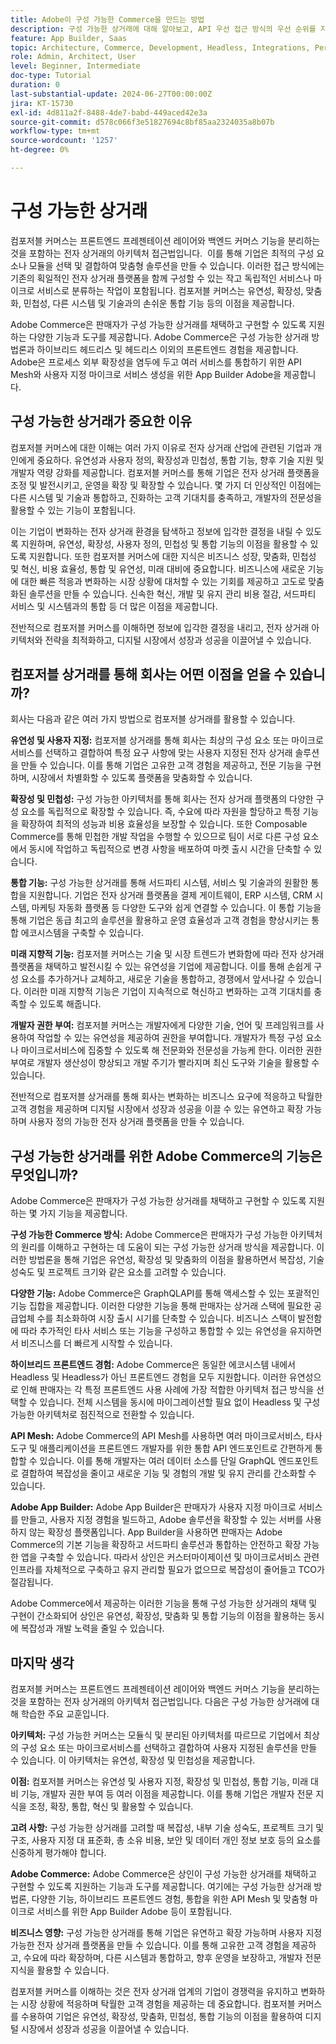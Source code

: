```yaml
---
title: Adobe이 구성 가능한 Commerce을 만드는 방법
description: 구성 가능한 상거래에 대해 알아보고, API 우선 접근 방식의 우선 순위를 지정하고, 모듈식 및 서비스 지향 아키텍처를 구현합니다.
feature: App Builder, Saas
topic: Architecture, Commerce, Development, Headless, Integrations, Performance, Personalization
role: Admin, Architect, User
level: Beginner, Intermediate
doc-type: Tutorial
duration: 0
last-substantial-update: 2024-06-27T00:00:00Z
jira: KT-15730
exl-id: 4d811a2f-8488-4de7-babd-449aced42e3a
source-git-commit: d578c066f3e51827694c8bf85aa2324035a8b07b
workflow-type: tm+mt
source-wordcount: '1257'
ht-degree: 0%

---
```


# 구성 가능한 상거래

컴포저블 커머스는 프론트엔드 프레젠테이션 레이어와 백엔드 커머스 기능을 분리하는 것을 포함하는 전자 상거래의 아키텍처 접근법입니다. &#x200B; 이를 통해 기업은 최적의 구성 요소나 모듈을 선택 및 결합하여 맞춤형 솔루션을 만들 수 있습니다. 이러한 접근 방식에는 기존의 획일적인 전자 상거래 플랫폼을 함께 구성할 수 있는 작고 독립적인 서비스나 마이크로 서비스로 분류하는 작업이 포함됩니다. 컴포저블 커머스는 유연성, 확장성, 맞춤화, 민첩성, 다른 시스템 및 기술과의 손쉬운 통합 기능 등의 이점을 제공합니다.

Adobe Commerce은 판매자가 구성 가능한 상거래를 채택하고 구현할 수 있도록 지원하는 다양한 기능과 도구를 제공합니다. Adobe Commerce은 구성 가능한 상거래 방법론과 하이브리드 헤드리스 및 헤드리스 이외의 프론트엔드 경험을 제공합니다. Adobe은 프로세스 외부 확장성을 염두에 두고 여러 서비스를 통합하기 위한 API Mesh와 사용자 지정 마이크로 서비스 생성을 위한 App Builder Adobe을 제공합니다.

## 구성 가능한 상거래가 중요한 이유

컴포저블 커머스에 대한 이해는 여러 가지 이유로 전자 상거래 산업에 관련된 기업과 개인에게 중요하다. 유연성과 사용자 정의, 확장성과 민첩성, 통합 기능, 향후 기술 지원 및 개발자 역량 강화를 제공합니다. 컴포저블 커머스를 통해 기업은 전자 상거래 플랫폼을 조정 및 발전시키고, 운영을 확장 및 확장할 수 있습니다. 몇 가지 더 인상적인 이점에는 다른 시스템 및 기술과 통합하고, 진화하는 고객 기대치를 충족하고, 개발자의 전문성을 활용할 수 있는 기능이 포함됩니다.

이는 기업이 변화하는 전자 상거래 환경을 탐색하고 정보에 입각한 결정을 내릴 수 있도록 지원하며, 유연성, 확장성, 사용자 정의, 민첩성 및 통합 기능의 이점을 활용할 수 있도록 지원합니다. 또한 컴포저블 커머스에 대한 지식은 비즈니스 성장, 맞춤화, 민첩성 및 혁신, 비용 효율성, 통합 및 유연성, 미래 대비에 중요합니다. 비즈니스에 새로운 기능에 대한 빠른 적응과 변화하는 시장 상황에 대처할 수 있는 기회를 제공하고 고도로 맞춤화된 솔루션을 만들 수 있습니다. 신속한 혁신, 개발 및 유지 관리 비용 절감, 서드파티 서비스 및 시스템과의 통합 등 더 많은 이점을 제공합니다.

전반적으로 컴포저블 커머스를 이해하면 정보에 입각한 결정을 내리고, 전자 상거래 아키텍처와 전략을 최적화하고, 디지털 시장에서 성장과 성공을 이끌어낼 수 있습니다.

## 컴포저블 상거래를 통해 회사는 어떤 이점을 얻을 수 있습니까?

회사는 다음과 같은 여러 가지 방법으로 컴포저블 상거래를 활용할 수 있습니다.

**유연성 및 사용자 지정:** 컴포저블 상거래를 통해 회사는 최상의 구성 요소 또는 마이크로서비스를 선택하고 결합하여 특정 요구 사항에 맞는 사용자 지정된 전자 상거래 솔루션을 만들 수 있습니다. 이를 통해 기업은 고유한 고객 경험을 제공하고, 전문 기능을 구현하며, 시장에서 차별화할 수 있도록 플랫폼을 맞춤화할 수 있습니다.

**확장성 및 민첩성:** 구성 가능한 아키텍처를 통해 회사는 전자 상거래 플랫폼의 다양한 구성 요소를 독립적으로 확장할 수 있습니다. 즉, 수요에 따라 자원을 할당하고 특정 기능을 확장하여 최적의 성능과 비용 효율성을 보장할 수 있습니다. 또한 Composable Commerce를 통해 민첩한 개발 작업을 수행할 수 있으므로 팀이 서로 다른 구성 요소에서 동시에 작업하고 독립적으로 변경 사항을 배포하여 마켓 출시 시간을 단축할 수 있습니다.

**통합 기능:** 구성 가능한 상거래를 통해 서드파티 시스템, 서비스 및 기술과의 원활한 통합을 지원합니다. 기업은 전자 상거래 플랫폼을 결제 게이트웨이, ERP 시스템, CRM 시스템, 마케팅 자동화 플랫폼 등 다양한 도구와 쉽게 연결할 수 있습니다. 이 통합 기능을 통해 기업은 동급 최고의 솔루션을 활용하고 운영 효율성과 고객 경험을 향상시키는 통합 에코시스템을 구축할 수 있습니다.

**미래 지향적 기능:** 컴포저블 커머스는 기술 및 시장 트렌드가 변화함에 따라 전자 상거래 플랫폼을 채택하고 발전시킬 수 있는 유연성을 기업에 제공합니다. 이를 통해 손쉽게 구성 요소를 추가하거나 교체하고, 새로운 기술을 통합하고, 경쟁에서 앞서나갈 수 있습니다. 이러한 미래 지향적 기능은 기업이 지속적으로 혁신하고 변화하는 고객 기대치를 충족할 수 있도록 해줍니다.

**개발자 권한 부여:** 컴포저블 커머스는 개발자에게 다양한 기술, 언어 및 프레임워크를 사용하여 작업할 수 있는 유연성을 제공하여 권한을 부여합니다. 개발자가 특정 구성 요소나 마이크로서비스에 집중할 수 있도록 해 전문화와 전문성을 가능케 한다. 이러한 권한 부여로 개발자 생산성이 향상되고 개발 주기가 빨라지며 최신 도구와 기술을 활용할 수 있습니다.

전반적으로 컴포저블 상거래를 통해 회사는 변화하는 비즈니스 요구에 적응하고 탁월한 고객 경험을 제공하며 디지털 시장에서 성장과 성공을 이끌 수 있는 유연하고 확장 가능하며 사용자 정의 가능한 전자 상거래 플랫폼을 만들 수 있습니다.

## 구성 가능한 상거래를 위한 Adobe Commerce의 기능은 무엇입니까?

Adobe Commerce은 판매자가 구성 가능한 상거래를 채택하고 구현할 수 있도록 지원하는 몇 가지 기능을 제공합니다.

**구성 가능한 Commerce 방식:** Adobe Commerce은 판매자가 구성 가능한 아키텍처의 원리를 이해하고 구현하는 데 도움이 되는 구성 가능한 상거래 방식을 제공합니다. 이러한 방법론을 통해 기업은 유연성, 확장성 및 맞춤화의 이점을 활용하면서 복잡성, 기술 성숙도 및 프로젝트 크기와 같은 요소를 고려할 수 있습니다.

**다양한 기능:** Adobe Commerce은 GraphQLAPI를 통해 액세스할 수 있는 포괄적인 기능 집합을 제공합니다. 이러한 다양한 기능을 통해 판매자는 상거래 스택에 필요한 공급업체 수를 최소화하여 시장 출시 시기를 단축할 수 있습니다. 비즈니스 스택이 발전함에 따라 추가적인 타사 서비스 또는 기능을 구성하고 통합할 수 있는 유연성을 유지하면서 비즈니스를 더 빠르게 시작할 수 있습니다.

**하이브리드 프론트엔드 경험:** Adobe Commerce은 동일한 에코시스템 내에서 Headless 및 Headless가 아닌 프론트엔드 경험을 모두 지원합니다. 이러한 유연성으로 인해 판매자는 각 특정 프론트엔드 사용 사례에 가장 적합한 아키텍처 접근 방식을 선택할 수 있습니다. 전체 시스템을 동시에 마이그레이션할 필요 없이 Headless 및 구성 가능한 아키텍처로 점진적으로 전환할 수 있습니다.

**API Mesh:** Adobe Commerce의 API Mesh를 사용하면 여러 마이크로서비스, 타사 도구 및 애플리케이션을 프론트엔드 개발자를 위한 통합 API 엔드포인트로 간편하게 통합할 수 있습니다. 이를 통해 개발자는 여러 데이터 소스를 단일 GraphQL 엔드포인트로 결합하여 복잡성을 줄이고 새로운 기능 및 경험의 개발 및 유지 관리를 간소화할 수 있습니다.

**Adobe App Builder:** Adobe App Builder은 판매자가 사용자 지정 마이크로 서비스를 만들고, 사용자 지정 경험을 빌드하고, Adobe 솔루션을 확장할 수 있는 서버를 사용하지 않는 확장성 플랫폼입니다. App Builder을 사용하면 판매자는 Adobe Commerce의 기본 기능을 확장하고 서드파티 솔루션과 통합하는 안전하고 확장 가능한 앱을 구축할 수 있습니다. 따라서 상인은 커스터마이제이션 및 마이크로서비스 관련 인프라를 자체적으로 구축하고 유지 관리할 필요가 없으므로 복잡성이 줄어들고 TCO가 절감됩니다.

Adobe Commerce에서 제공하는 이러한 기능을 통해 구성 가능한 상거래의 채택 및 구현이 간소화되어 상인은 유연성, 확장성, 맞춤화 및 통합 기능의 이점을 활용하는 동시에 복잡성과 개발 노력을 줄일 수 있습니다.

## 마지막 생각

컴포저블 커머스는 프론트엔드 프레젠테이션 레이어와 백엔드 커머스 기능을 분리하는 것을 포함하는 전자 상거래의 아키텍처 접근법입니다. 다음은 구성 가능한 상거래에 대해 학습한 주요 교훈입니다.

**아키텍처:** 구성 가능한 커머스는 모듈식 및 분리된 아키텍처를 따르므로 기업에서 최상의 구성 요소 또는 마이크로서비스를 선택하고 결합하여 사용자 지정된 솔루션을 만들 수 있습니다. 이 아키텍처는 유연성, 확장성 및 민첩성을 제공합니다.

**이점:** 컴포저블 커머스는 유연성 및 사용자 지정, 확장성 및 민첩성, 통합 기능, 미래 대비 기능, 개발자 권한 부여 등 여러 이점을 제공합니다. 이를 통해 기업은 개발자 전문 지식을 조정, 확장, 통합, 혁신 및 활용할 수 있습니다.

**고려 사항:** 구성 가능한 상거래를 고려할 때 복잡성, 내부 기술 성숙도, 프로젝트 크기 및 구조, 사용자 지정 대 표준화, 총 소유 비용, 보안 및 데이터 개인 정보 보호 등의 요소를 신중하게 평가해야 합니다.

**Adobe Commerce:** Adobe Commerce은 상인이 구성 가능한 상거래를 채택하고 구현할 수 있도록 지원하는 기능과 도구를 제공합니다. 여기에는 구성 가능한 상거래 방법론, 다양한 기능, 하이브리드 프론트엔드 경험, 통합을 위한 API Mesh 및 맞춤형 마이크로 서비스를 위한 App Builder Adobe 등이 포함됩니다.

**비즈니스 영향:** 구성 가능한 상거래를 통해 기업은 유연하고 확장 가능하며 사용자 지정 가능한 전자 상거래 플랫폼을 만들 수 있습니다. 이를 통해 고유한 고객 경험을 제공하고, 수요에 따라 확장하며, 다른 시스템과 통합하고, 향후 운영을 보장하고, 개발자 전문 지식을 활용할 수 있습니다.

컴포저블 커머스를 이해하는 것은 전자 상거래 업계의 기업이 경쟁력을 유지하고 변화하는 시장 상황에 적응하며 탁월한 고객 경험을 제공하는 데 중요합니다. 컴포저블 커머스를 수용하여 기업은 유연성, 확장성, 맞춤화, 민첩성, 통합 기능의 이점을 활용하여 디지털 시장에서 성장과 성공을 이끌어낼 수 있습니다.
